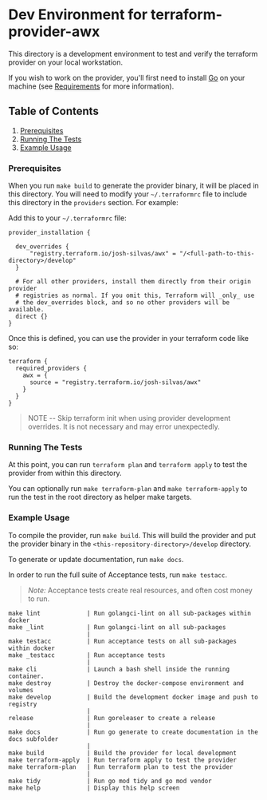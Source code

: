 # Dev Environment for terraform-provider-awx
This directory is a development environment to test and verify the terraform
provider on your local workstation.

If you wish to work on the provider, you'll first need to install
[Go](http://www.golang.org) on your machine (see [Requirements](../Makefile) for more information).

## Table of Contents
1. [Prerequisites](#prerequisites)
2. [Running The Tests](#running-the-tests)
3. [Example Usage](#example-usage)


### Prerequisites

When you run `make build` to generate the provider binary, it will be placed in
this directory. You will need to modify your `~/.terraformrc` file to include
this directory in the `providers` section. For example:

Add this to your `~/.terraformrc` file:
```hcl
provider_installation {

  dev_overrides {
      "registry.terraform.io/josh-silvas/awx" = "/<full-path-to-this-directory>/develop"
  }

  # For all other providers, install them directly from their origin provider
  # registries as normal. If you omit this, Terraform will _only_ use
  # the dev_overrides block, and so no other providers will be available.
  direct {}
}
```

Once this is defined, you can use the provider in your terraform code like so:
```hcl
terraform {
  required_providers {
    awx = {
      source = "registry.terraform.io/josh-silvas/awx"
    }
  }
}
```

> NOTE -- Skip terraform init when using provider development overrides. It is not necessary and may error unexpectedly.

### Running The Tests
At this point, you can run `terraform plan` and `terraform apply` to test the
provider from within this directory.

You can optionally run `make terraform-plan` and `make terraform-apply` to run
the test in the root directory as helper make targets.

### Example Usage

To compile the provider, run `make build`. This will build the provider and
put the provider binary in the `<this-repository-directory>/develop` directory.

To generate or update documentation, run `make docs`.

In order to run the full suite of Acceptance tests, run `make testacc`.

> *Note:* Acceptance tests create real resources, and often cost money to run.

```shell
make lint             | Run golangci-lint on all sub-packages within docker
make _lint            | Run golangci-lint on all sub-packages
                      |
make testacc          | Run acceptance tests on all sub-packages within docker
make _testacc         | Run acceptance tests
                      |
make cli              | Launch a bash shell inside the running container.
make destroy          | Destroy the docker-compose environment and volumes
make develop          | Build the development docker image and push to registry
                      |
release               | Run goreleaser to create a release
                      |
make docs             | Run go generate to create documentation in the docs subfolder
                      |
make build            | Build the provider for local development
make terraform-apply  | Run terraform apply to test the provider
make terraform-plan   | Run terraform plan to test the provider
                      |
make tidy             | Run go mod tidy and go mod vendor
make help             | Display this help screen
```
